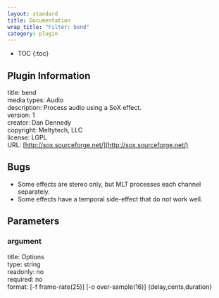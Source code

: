 ```yaml
---
layout: standard
title: Documentation
wrap_title: "Filter: bend"
category: plugin
---
```

* TOC
{:toc}

## Plugin Information

title: bend  
media types:
Audio  
description: Process audio using a SoX effect.  
version: 1  
creator: Dan Dennedy  
copyright: Meltytech, LLC  
license: LGPL  
URL: [http://sox.sourceforge.net/](http://sox.sourceforge.net/)  

## Bugs

* Some effects are stereo only, but MLT processes each channel separately.
* Some effects have a temporal side-effect that do not work well.


## Parameters

### argument

title: Options    
type: string  
readonly: no  
required: no  
format: [-f frame-rate(25)] [-o over-sample(16)] {delay,cents,duration}  


